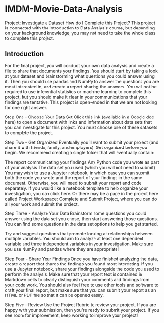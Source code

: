 # IMDM-Movie-Data-Analysis
Project: Investigate a Dataset How do I Complete this Project? This project is connected with the Introduction to Data Analysis course, but depending on your background knowledge, you may not need to take the whole class to complete this project.

## Introduction
For the final project, you will conduct your own data analysis and create a file to share that documents your findings. You should start by taking a look at your dataset and brainstorming what questions you could answer using it. Then you should use pandas and NumPy to answer the questions you are most interested in, and create a report sharing the answers. You will not be required to use inferential statistics or machine learning to complete this project, but you should make it clear in your communications that your findings are tentative. This project is open-ended in that we are not looking for one right answer.

Step One - Choose Your Data Set Click this link (available in a Google doc here) to open a document with links and information about data sets that you can investigate for this project. You must choose one of these datasets to complete the project.

Step Two - Get Organized Eventually you’ll want to submit your project (and share it with friends, family, and employers). Get organized before you begin. We recommend creating a single folder that will eventually contain:

The report communicating your findings Any Python code you wrote as part of your analysis The data set you used (which you will not need to submit) You may wish to use a Jupyter notebook, in which case you can submit both the code you wrote and the report of your findings in the same document. Otherwise, you will need to submit your report and code separately. If you would like a notebook template to help organize your investigation, you can click here. Or there may be a page in the project here called Project Workspace: Complete and Submit Project, where you can do all your work and submit the project.

Step Three - Analyze Your Data Brainstorm some questions you could answer using the data set you chose, then start answering those questions. You can find some questions in the data set options to help you get started.

Try and suggest questions that promote looking at relationships between multiple variables. You should aim to analyze at least one dependent variable and three independent variables in your investigation. Make sure you use NumPy and pandas where they are appropriate!

Step Four - Share Your Findings Once you have finished analyzing the data, create a report that shares the findings you found most interesting. If you use a Jupyter notebook, share your findings alongside the code you used to perform the analysis. Make sure that your report text is contained in Markdown cells to clearly distinguish your comments and findings from your code work. You should also feel free to use other tools and software to craft your final report, but make sure that you can submit your report as an HTML or PDF file so that it can be opened easily.

Step Five - Review Use the Project Rubric to review your project. If you are happy with your submission, then you're ready to submit your project. If you see room for improvement, keep working to improve your project!

